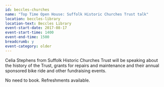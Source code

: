 ```yaml
---
id: beccles-churches
name: "Top Time Open House: Suffolk Historic Churches Trust talk"
location: beccles-library
location-text: Beccles Library
event-start-date: 2017-08-17
event-start-time: 1400
event-end-time: 1500
breadcrumb: y
event-category: older
---
```


Celia Stephens from Suffolk Historic Churches Trust will be speaking about the history of the Trust, grants for repairs and maintenance and their annual sponsored bike ride and other fundraising events.

No need to book. Refreshments available.
